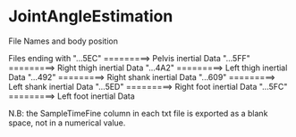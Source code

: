 # JointAngleEstimation

File Names and body position

Files ending with "...5EC" =========> Pelvis inertial Data
                  "...5FF" =========> Right thigh inertial Data
                  "...4A2" =========> Left thigh inertial Data
                  "...492" =========> Right shank inertial Data
                  "...609" =========> Left shank inertial Data
                  "...5ED" =========> Right foot inertial Data
                  "...5FC" =========> Left foot inertial Data


N.B: the SampleTimeFine column in each txt file is exported as a blank space, not in a numerical value.
